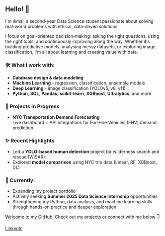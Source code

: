 ## Hello! 👋

I'm Ikmal, a second-year Data Science student passionate about solving real-world problems with ethical, data-driven solutions.

I focus on goal-oriented decision-making: asking the right questions, using the right tools, and continuously improving along the way. Whether it's building predictive models, analysing messy datasets, or exploring image classification, I'm all about learning and creating value with data.

### 🛠️ What I work with:
- **Database design & data modeling**
- **Machine Learning** - regression, classification, ensemble models
- **Deep Learning** - image classification (YOLOv5, v8, v11)
- **Python**, **SQL**, **Pandas**, **scikit-learn**, **XGBoost**, **Ultralytics**, and more

### 🚧 Projects in Progress
- **NYC Transportation Demand Forecasting**  
  Live dashboard + API integrations for For-Hire Vehicles (FHV) demand prediction.

### ✨ Recent Highlights
- Led a **YOLO-based human detection** project for wilderness search and rescue (WiSAR)
- Explored **model comparison** using NYC trip data (Linear, RF, XGBoost, DL)

### 🌱 Currently:
- Expanding my project portfolio
- Actively seeking **Summer 2025 Data Science Internship** opportunities
- Strengthening my Python, data analysis, and machine learning skills
  through hands-on practice and deeper exploration

Welcome to my GitHub! Check out my projects or connect with me below 👇

[LinkedIn](www.linkedin.com/in/ikmal-basirun-175946214)
